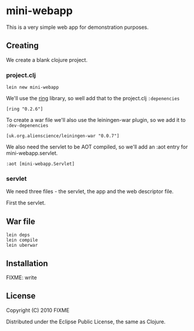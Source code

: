 # mini-webapp

This is a very simple web app for demonstration purposes.

## Creating

We create a blank clojure project.

### project.clj
    lein new mini-webapp

We'll use the [ring](http://github.com/mmcgrana/ring) library, so well add that
to the project.clj `:depenencies`

    [ring "0.2.6"]

To create a war file we'll also use the leiningen-war plugin, so we add it to
`:dev-depenencies`

    [uk.org.alienscience/leiningen-war "0.0.7"]

We also need the servlet to be AOT compiled, so we'll add an :aot entry for
mini-webapp.servlet.

    :aot [mini-webapp.Servlet]

### servlet

We need three files - the servlet, the app and the web descriptor file.

First the servlet.


## War file

    lein deps
    lein compile
    lein uberwar


## Installation

FIXME: write

## License

Copyright (C) 2010 FIXME

Distributed under the Eclipse Public License, the same as Clojure.
